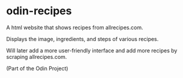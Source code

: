 # odin-recipes

A html website that shows recipes from allrecipes.com.

Displays the image, ingredients, and steps of various recipes.

Will later add a more user-friendly interface and add more recipes by scraping allrecipes.com.

(Part of the Odin Project)
